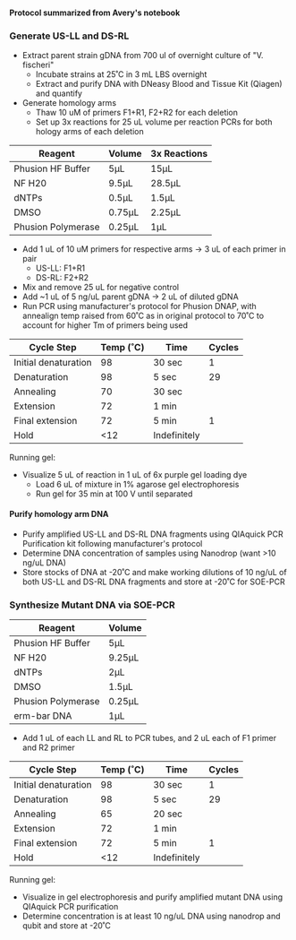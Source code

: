 #### Protocol summarized from Avery's notebook
### Generate US-LL and DS-RL
* Extract parent strain gDNA from 700 ul of overnight culture of "V. fischeri"
  * Incubate strains at 25˚C in 3 mL LBS overnight
  * Extract and purify DNA with DNeasy Blood and Tissue Kit (Qiagen) and quantify
* Generate homology arms
  * Thaw 10 uM of primers F1+R1, F2+R2 for each deletion
  * Set up 3x reactions for 25 uL volume per reaction PCRs for both hology arms of each deletion

Reagent | Volume | 3x Reactions
---------|------- |-------------
Phusion HF Buffer| 5µL | 15µL
NF H20 | 9.5µL | 28.5µL
dNTPs | 0.5µL | 1.5µL
DMSO | 0.75µL | 2.25µL
Phusion Polymerase | 0.25µL | 1µL

* Add 1 uL of 10 uM primers for respective arms -> 3 uL of each primer in pair
  * US-LL: F1+R1
  * DS-RL: F2+R2
* Mix and remove 25 uL for negative control
* Add ~1 uL of 5 ng/uL parent gDNA -> 2 uL of diluted gDNA
* Run PCR using manufacturer's protocol for Phusion DNAP, with annealign temp raised from 60˚C as in original protocol to 70˚C to account for higher Tm of primers being used

Cycle Step | Temp (˚C) | Time | Cycles
---------|------- |----------|--
Initial denaturation|98|30 sec|1
Denaturation|98|5 sec|29
Annealing|70|30 sec|
Extension|72|1 min|
Final extension|72|5 min|1
Hold|<12|Indefinitely|

Running gel:
* Visualize 5 uL of reaction in 1 uL of 6x purple gel loading dye
  * Load 6 uL of mixture in 1% agarose gel electrophoresis
  * Run gel for 35 min at 100 V until separated

 #### Purify homology arm DNA
 * Purify amplified US-LL and DS-RL DNA fragments using QIAquick PCR Purification kit following manufacturer's protocol
 * Determine DNA concentration of samples using Nanodrop (want >10 ng/uL DNA)
 * Store stocks of DNA at -20˚C and make working dilutions of 10 ng/uL of both US-LL and DS-RL DNA fragments and store at -20˚C for SOE-PCR

### Synthesize Mutant DNA via SOE-PCR

Reagent | Volume 
---------|-------
Phusion HF Buffer| 5µL 
NF H20 | 9.25µL
dNTPs | 2µL
DMSO | 1.5µL
Phusion Polymerase | 0.25µL 
erm-bar DNA | 1µL

* Add 1 uL of each LL and RL to PCR tubes, and 2 uL each of F1 primer and R2 primer

Cycle Step | Temp (˚C) | Time | Cycles
---------|------- |----------|--
Initial denaturation|98|30 sec|1
Denaturation|98|5 sec|29
Annealing|65|20 sec|
Extension|72|1 min|
Final extension|72|5 min|1
Hold|<12|Indefinitely|

Running gel:
* Visualize in gel electrophoresis and purify amplified mutant DNA using QIAquick PCR purification
* Determine concentration is at least 10 ng/uL DNA using nanodrop and qubit and store at -20˚C
